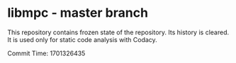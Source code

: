 # libmpc - master branch

This repository contains frozen state of the repository.
Its history is cleared. It is used only for static code
analysis with Codacy.

Commit Time: 1701326435